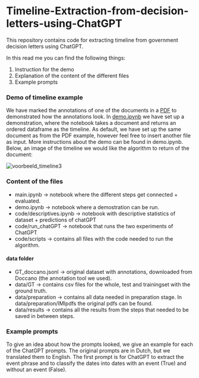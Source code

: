 # Timeline-Extraction-from-decision-letters-using-ChatGPT
This repository contains code for extracting timeline from government decision letters using ChatGPT. 

In this read me you can find the following things:
1. Instruction for the demo
2. Explanation of the content of the different files
3. Example prompts

### Demo of timeline example
We have marked the annotations of one of the documents in a [PDF](https://github.com/FemkeBakker/Timeline-Extraction-from-decision-letters-using-ChatGPT/blob/main/voorbeeld_pdf.pdf) to demonstrated how the annotations look. In [demo.ipynb](https://github.com/FemkeBakker/Timeline-Extraction-from-decision-letters-using-ChatGPT/blob/main/demo.ipynb) we have set up a demonstration, where the notebook takes a document and returns an ordered dataframe as the timeline. As default, we have set up the same document as from the PDF example, however feel free to insert another file as input. More instructions about the demo can be found in demo.ipynb. Below, an image of the timeline we would like the algorithm to return of the document:
<!-- ![image](https://github.com/FemkeBakker/Timeline-Extraction-from-decision-letters-using-ChatGPT/assets/70972237/a209c2ee-c50e-4c5c-b737-94d7623aa3c7) -->
![voorbeeld_timeline3](https://github.com/FemkeBakker/Timeline-Extraction-from-decision-letters-using-ChatGPT/assets/70972237/f98bd4c8-ba98-4a2a-97aa-ef5889cdb7ed)

### Content of the files
- main.ipynb -> notebook where the different steps get connected + evaluated.
- demo.ipynb -> notebook where a demostration can be run.
- code/descriptives.ipynb -> notebook with descriptive statistics of dataset + predictions of chatGPT
- code/run_chatGPT -> notebook that runs the two experiments of ChatGPT
- code/scripts -> contains all files with the code needed to run the algorithm. 
#### data folder
- GT_doccano.jsonl -> original dataset with annotations, downloaded from Doccano (the annotation tool we used).
- data/GT -> contains csv files for the whole, test and trainingset with the ground truth.
- data/preparation -> contains all data needed in preparation stage. In data/preparation/IMIpdfs the original pdfs can be found. 
- data/results -> contains all the results from the steps that needed to be saved in between steps.

### Example prompts
To give an idea about how the prompts looked, we give an example for each of the ChatGPT prompts. The original prompts are in Dutch, but we translated them to English. 
The first prompt is for ChatGPT to extract the event phrase and to classify the dates into dates with an event (True) and without an event (False). 




